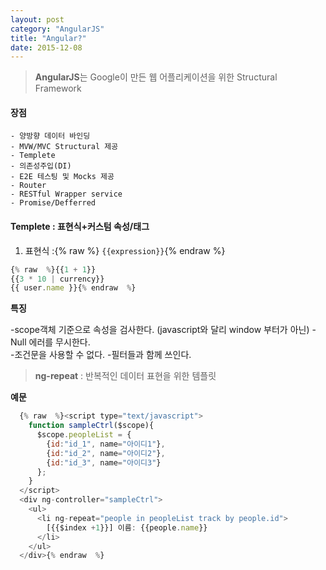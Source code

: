 ```yaml
---
layout: post
category: "AngularJS"
title: "Angular?"
date: 2015-12-08
---
```


> **AngularJS**는 Google이 만든 웹 어플리케이션을 위한 Structural Framework

#### 장점
```
- 양방향 데이터 바인딩
- MVW/MVC Structural 제공
- Templete
- 의존성주입(DI)
- E2E 테스팅 및 Mocks 제공
- Router
- RESTful Wrapper service
- Promise/Defferred
```

<div class="divider"></div>

#### **Templete** : 표현식+커스텀 속성/태그

1) 표현식 :{% raw  %} `{{expression}}`{% endraw %}

```javascript
{% raw  %}{{1 + 1}}
{{3 * 10 | currency}}   
{{ user.name }}{% endraw  %}    
```

  **특징**

  -scope객체 기준으로 속성을 검사한다. (javascript와 달리 window 부터가 아닌)
  -Null 에러를 무시한다.   
  -조건문을 사용할 수 없다.
  -필터들과 함께 쓰인다.

  > **ng-repeat** : 반복적인 데이터 표현을 위한 템플릿

  **예문**

```javascript
  {% raw  %}<script type="text/javascript">
    function sampleCtrl($scope){
      $scope.peopleList = {
        {id:"id_1", name="아이디1"},
        {id:"id_2", name="아이디2"},
        {id:"id_3", name="아이디3"}
      };
    }
  </script>
  <div ng-controller="sampleCtrl">
    <ul>
      <li ng-repeat="people in peopleList track by people.id">
        [{{$index +1}}] 이름: {{people.name}}
      </li>
    </ul>
  </div>{% endraw  %}    
```



<a href="http://olc.kr/course/course_online_view.jsp?id=427&s_keyword=angul&x=0&y=0"></a>
